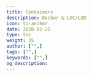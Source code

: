 ```yaml
---
title: Containers
description: Docker & LXC/LXD
icon: ti-anchor
date: 2020-02-22
type: toc
weight: 35
author: ["",]
tags: ["",]
keywords: ["",]
og_description:
---
```

